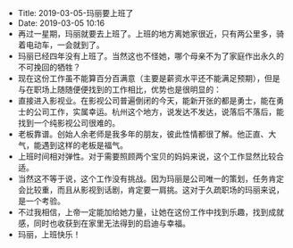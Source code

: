 - Title: 2019-03-05-玛丽要上班了
- Date: 2019-03-05 10:16
- 再过一星期，玛丽就要去上班了。上班的地方离她家很近，只有两公里多，骑着电动车，一会就到了。
- 玛丽已经四年没有上班了。当然这也不怪她，哪个母亲不为了家庭作出永久的不可挽回的牺牲？
- 现在这份工作虽不能算百分百满意（主要是薪资水平还不能满足预期），但是与在职场上随随便便找到的工作相比，优势也是很明显的：
- 直接进入影视业。在影视公司普遍倒闭的今天，能新开张的都是勇士，能在勇士的公司工作，实属幸运。杭州这个地方，说发达不发达，说落后不落后，能找到一个纯影视公司很难的。
- 老板靠谱。创始人余老师是我多年的朋友，彼此性情都很了解。他正直、大气，能遇到这样的老板是福气。
- 上班时间相对弹性。对于需要照顾两个宝贝的妈妈来说，这个工作显然比较合适。
- 当然这不等于说，这个工作没有挑战。因为玛丽是公司唯一的策划，任务肯定会比较重，而且从影视到话剧，肯定要一肩挑。这对于久疏职场的玛丽来说，是一个考验。
- 不过我相信，上帝一定能加给她力量，让她在这份工作中找到乐趣，找到成就感，同时也收获到在家里无法得到的启迪与幸福。
- 玛丽，上班快乐！
